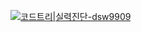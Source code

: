 [![코드트리|실력진단-dsw9909](https://banner.codetree.ai/v1/banner/dsw9909)](https://www.codetree.ai/profiles/dsw9909)
